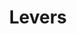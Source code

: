 ---
layout: category
type: spare-parts
title: Levers
category: levers
permalink: '/en/spare-parts/levers/'
translation_url: '/czesci-zamienne/dzwigienki/'
---